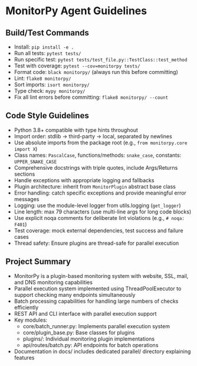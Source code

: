# MonitorPy Agent Guidelines

## Build/Test Commands
- Install: `pip install -e .`
- Run all tests: `pytest tests/`
- Run specific test: `pytest tests/test_file.py::TestClass::test_method`
- Test with coverage: `pytest --cov=monitorpy tests/`
- Format code: `black monitorpy/` (always run this before committing)
- Lint: `flake8 monitorpy/`
- Sort imports: `isort monitorpy/`
- Type check: `mypy monitorpy/`
- Fix all lint errors before committing: `flake8 monitorpy/ --count`

## Code Style Guidelines
- Python 3.8+ compatible with type hints throughout
- Import order: stdlib → third-party → local, separated by newlines
- Use absolute imports from the package root (e.g., `from monitorpy.core import X`)
- Class names: `PascalCase`, functions/methods: `snake_case`, constants: `UPPER_SNAKE_CASE`
- Comprehensive docstrings with triple quotes, include Args/Returns sections
- Handle exceptions with appropriate logging and fallbacks
- Plugin architecture: inherit from `MonitorPlugin` abstract base class
- Error handling: catch specific exceptions and provide meaningful error messages
- Logging: use the module-level logger from utils.logging (`get_logger`)
- Line length: max 79 characters (use multi-line args for long code blocks)
- Use explicit noqa comments for deliberate lint violations (e.g., `# noqa: F401`)
- Test coverage: mock external dependencies, test success and failure cases
- Thread safety: Ensure plugins are thread-safe for parallel execution

## Project Summary
- MonitorPy is a plugin-based monitoring system with website, SSL, mail, and DNS monitoring capabilities
- Parallel execution system implemented using ThreadPoolExecutor to support checking many endpoints simultaneously
- Batch processing capabilities for handling large numbers of checks efficiently
- REST API and CLI interface with parallel execution support
- Key modules:
  - core/batch_runner.py: Implements parallel execution system
  - core/plugin_base.py: Base classes for plugins
  - plugins/: Individual monitoring plugin implementations
  - api/routes/batch.py: API endpoints for batch operations
- Documentation in docs/ includes dedicated parallel/ directory explaining features